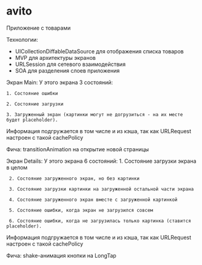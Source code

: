 # avito
Приложение с товарами

Технологии:
- UICollectionDiffableDataSource для отображения списка товаров
- MVP для архитектуры экранов
- URLSession для сетевого взаимодействия
- SOA для разделения слоев приложения

Экран Main:
    У этого экрана 3 состояний:
    
    1. Состояние ошибки
    
    2. Состояние загрузки
    
    3. Загруженный экран (картинки могут не догрузиться - на их месте будет placeholder).
Информация подгружается в том числе и из кэша, так как URLRequest настроен с такой cachePolicy

Фича: transitionAnimation на открытие новой страницы

Экран Details:
У этого экрана 6 состояний:
     1. Состояние загрузки экрана в целом
     
     2. Состояние загруженного экран, но без картинки
     
     3. Состояние загрузки картинки на загруженной остальной части экрана
     
     4. Состояние загруженного экран вместе с загруженной картинкой
     
     5. Состояние ошибки, когда экран не загрузился совсем
     
     6. Состояние ошибки, когда не загрузилась только картинка (ставится placeholder).
Информация подгружается в том числе и из кэша, так как URLRequest настроен с такой cachePolicy

Фича: shake-анимация кнопки на LongTap
